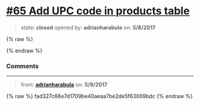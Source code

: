 # [\#65 Add UPC code in products table](https://github.com/adrianharabula/condr/issues/65)

> state: **closed** opened by: **adrianharabula** on: **5/8/2017**

{% raw %}

{% endraw %}


### Comments

---
> from: [**adrianharabula**](https://github.com/adrianharabula/condr/issues/65#issuecomment-300082737) on: **5/9/2017**

{% raw %}
fad327c66e7d1709be40aeaa7be2de5f63069bdc
{% endraw %}
